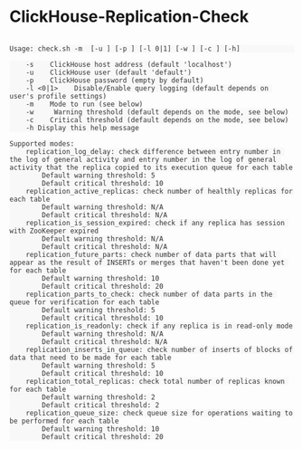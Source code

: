 # ClickHouse-Replication-Check

<pre id="example"><code class="language-lang"  style="color: #333; background: #f8f8f8;">
Usage: check.sh -m <mode> [-u <user>] [-p <pass>] [-l 0|1] [-w <warning>] [-c <critical>] [-h]                                                                                          

	-s <host>	ClickHouse host address (default 'localhost')
	-u <user>	ClickHouse user (default 'default')
	-p <pass>	ClickHouse password (empty by default)
	-l <0|1>	Disable/Enable query logging (default depends on user's profile settings)
	-m <mode>	Mode to run (see below)
	-w <warning>	Warning threshold (default depends on the mode, see below)
	-c <critical>	Critical threshold (default depends on the mode, see below)
	-h Display this help message

Supported modes:
	replication_log_delay: check difference between entry number in the log of general activity and entry number in the log of general activity that the replica copied to its execution queue for each table
		Default warning threshold: 5
		Default critical threshold: 10
	replication_active_replicas: check number of healthly replicas for each table
		Default warning threshold: N/A
		Default critical threshold: N/A
	replication_is_session_expired: check if any replica has session with ZooKeeper expired
		Default warning threshold: N/A
		Default critical threshold: N/A
	replication_future_parts: check number of data parts that will appear as the result of INSERTs or merges that haven't been done yet for each table
		Default warning threshold: 10
		Default critical threshold: 20
	replication_parts_to_check: check number of data parts in the queue for verification for each table
		Default warning threshold: 5
		Default critical threshold: 10
	replication_is_readonly: check if any replica is in read-only mode
		Default warning threshold: N/A
		Default critical threshold: N/A
	replication_inserts_in_queue: check number of inserts of blocks of data that need to be made for each table
		Default warning threshold: 5
		Default critical threshold: 10
	replication_total_replicas: check total number of replicas known for each table
		Default warning threshold: 2
		Default critical threshold: 2
	replication_queue_size: check queue size for operations waiting to be performed for each table
		Default warning threshold: 10
		Default critical threshold: 20
</code></pre>

